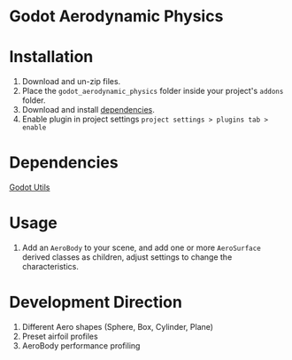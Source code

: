 # Godot Aerodynamic Physics

# Installation
1. Download and un-zip files.
2. Place the `godot_aerodynamic_physics` folder inside your project's `addons` folder.
3. Download and install [dependencies](#dependencies).
4. Enable plugin in project settings `project settings > plugins tab > enable`

# Dependencies
[Godot Utils](https://github.com/addmix/godot_utils)

# Usage
1. Add an `AeroBody` to your scene, and add one or more `AeroSurface` derived classes as children, adjust settings to change the characteristics.

# Development Direction
1. Different Aero shapes (Sphere, Box, Cylinder, Plane)
2. Preset airfoil profiles
3. AeroBody performance profiling
